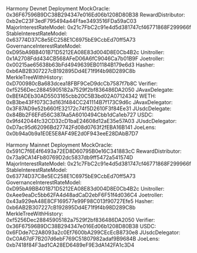 Harmony Devnet Deployment
MockOracle: 0x36F67596B9DC38B294347e016Ed06b1208D80B38
RewardDistributor: 0xb2eC23F3edF795494a44Ffae3493516FDa59aC03
MajorInterestRateModel: 0x21c7FbC2c91e4d5d381747cf46771868F299966f
StableInterestRateModel: 0x63774D37C8e5EC258E1C6975bE9CcbEd70ff5A73
GovernanceInterestRateModel: 0xD95bA9BB401B71D5212EA08E83d004D8E0Cb4B2c
Unitroller: 0x1A2708Fdd434CB568AFeD06A6fC9046Ca7b01B9F
Joetroller: 0x00215ae65638b63bFd4949639EB01184B179e6d3
Hasher: 0xb6AB2B307227cB192895Dd4E71f9f4b98D289C8b
MerkleTreeWithHistory: 0xD700980cBa683dcea18FBF9CeD9dcCb7587f7b8C
Verifier: 0xf5256Dec28845905182a7529f2bf836486DA2050
JAvaxDelegate: 0xBEfADEb30AD5503165cbb20C5B3bd02A07124342
WETH: 0xB3be43Ff073C3d163f484CC241114B7f173C9d6c
JAvaxDelegator: 0x3F87AD9e52b660fE32172c74f5D2610F3f84Ee31
JUsdcDelegate: 0x84Bb2F6EFd56C387Aa5A6010494Cbb1dCa1eb727
USDC: 0x9fd42044fc32CD32cD1baE24608d12aE35e57A03
JUsdcDelegator: 0xD7ac95d62096Bd27742Fd08d0763f2fEBA16B141
JoeLens: 0x0b94a0b9a1E0E5E8AF49E2d0F943eeE28DAbB7D7

Harmony Mainnet Deployment
MockOracle: 0x591C7f6E4f6493a72ED8D60795B0e16C341883cC
RewardDistributor: 0x73a9CA14Fb80769D2dc5837db9ff5472a541574D
MajorInterestRateModel: 0x21c7FbC2c91e4d5d381747cf46771868F299966f
StableInterestRateModel: 0x63774D37C8e5EC258E1C6975bE9CcbEd70ff5A73
GovernanceInterestRateModel: 0xD95bA9BB401B71D5212EA08E83d004D8E0Cb4B2c
Unitroller: 0xAee9eaDc5bb62FA4d48adCaD2ebF6F51f4d036C4
Joetroller: 0x43a929eA48E8CF169577e99F98C013f90727Efe5
Hasher: 0xb6AB2B307227cB192895Dd4E71f9f4b98D289C8b
MerkleTreeWithHistory: 0xf5256Dec28845905182a7529f2bf836486DA2050
Verifier: 0x36F67596B9DC38B294347e016Ed06b1208D80B38
USDC: 0x6FDde7C2A8093a2c0Ef7600bA299CEcEcB8730e8
JUsdcDelegator: 0xC0A67dF7B207d6ebF769C51807982adaf9B9684B
JoeLens: 0xb7418f84F3ad1CA28ED6489eF9E3dA142FA1c3D4